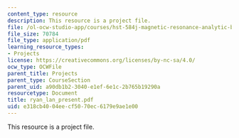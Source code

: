 ```yaml
---
content_type: resource
description: This resource is a project file.
file: /ol-ocw-studio-app/courses/hst-584j-magnetic-resonance-analytic-biochemical-and-imaging-techniques-spring-2006/e318cb4004eecf5070ec6179e9ae1e00_ryan_lan_present.pdf
file_size: 70784
file_type: application/pdf
learning_resource_types:
- Projects
license: https://creativecommons.org/licenses/by-nc-sa/4.0/
ocw_type: OCWFile
parent_title: Projects
parent_type: CourseSection
parent_uid: a90db1b2-3040-e1ef-6e1c-2b765b19290a
resourcetype: Document
title: ryan_lan_present.pdf
uid: e318cb40-04ee-cf50-70ec-6179e9ae1e00
---
```

This resource is a project file.